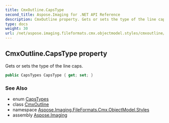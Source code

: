 ```yaml
---
title: CmxOutline.CapsType
second_title: Aspose.Imaging for .NET API Reference
description: CmxOutline property. Gets or sets the type of the line caps
type: docs
weight: 30
url: /net/aspose.imaging.fileformats.cmx.objectmodel.styles/cmxoutline/capstype/
---
```

## CmxOutline.CapsType property

Gets or sets the type of the line caps.

```csharp
public CapsTypes CapsType { get; set; }
```

### See Also

* enum [CapsTypes](../../../aspose.imaging.fileformats.cmx.objectmodel.enums/capstypes/)
* class [CmxOutline](../)
* namespace [Aspose.Imaging.FileFormats.Cmx.ObjectModel.Styles](../../cmxoutline/)
* assembly [Aspose.Imaging](../../../)


